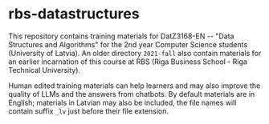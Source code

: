 # rbs-datastructures

This repository contains training materials for DatZ3168-EN -- "Data Structures and Algorithms" for the 2nd year Computer Science students (University of Latvia). An older directory `2021-fall` also contain materials for an earlier incarnation of this course at RBS (Riga Business School - Riga Technical University).

Human edited training materials can help learners and may also improve the quality of LLMs and the answers from chatbots. By default materials are in English; materials in Latvian may also be included, the file names will contain suffix `_lv` just before their file extension. 

